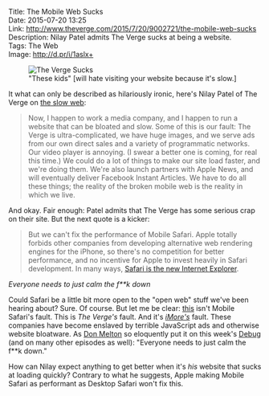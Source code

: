 Title: The Mobile Web Sucks  
Date: 2015-07-20 13:25  
Link: http://www.theverge.com/2015/7/20/9002721/the-mobile-web-sucks  
Description: Nilay Patel admits The Verge sucks at being a website.  
Tags: The Web  
Image: http://d.pr/i/1aslx+  

<figure>
	<img src="http://d.pr/i/1aslx+" alt="The Verge Sucks" title="The Verge Sucks">
	<figcaption>"These kids" [will hate visiting your website because it's slow.]</figcaption>
</figure>

It what can only be described as hilariously ironic, here's Nilay Patel of The Verge on [the slow web][theoveranalyzed]:

> Now, I happen to work a media company, and I happen to run a website that can be bloated and slow. Some of this is our fault: The Verge is ultra-complicated, we have huge images, and we serve ads from our own direct sales and a variety of programmatic networks. Our video player is annoying. (I swear a better one is coming, for real this time.) We could do a lot of things to make our site load faster, and we're doing them. We're also launch partners with Apple News, and will eventually deliver Facebook Instant Articles. We have to do all these things; the reality of the broken mobile web is the reality in which we live.

And okay. Fair enough: Patel admits that The Verge has some serious crap on their site. But the next quote is a kicker:

> But we can't fix the performance of Mobile Safari. Apple totally forbids other companies from developing alternative web rendering engines for the iPhone, so there's no competition for better performance, and no incentive for Apple to invest heavily in Safari development. In many ways, [Safari is the new Internet Explorer][nolanlawson].

<p><em class="takeHome">Everyone needs to just calm the f**k down</em></p>

Could Safari be a little bit more open to the "open web" stuff we've been hearing about? Sure. Of course. But let me be clear: [this][theoveranalyzed 2] isn't Mobile Safari's fault. This is *The Verge's* fault. And it's [*iMore's*][theoveranalyzed 3] fault. These companies have become enslaved by terrible JavaScript ads and otherwise website bloatware. As [Don Melton][dm] so eloquently put it on this week's [Debug][overcast] (and on many other episodes as well): "Everyone needs to just calm the f**k down."

How can Nilay expect anything to get better when it's *his* website that sucks at loading quickly? Contrary to what he suggests, Apple making Mobile Safari as performant as Desktop Safari won't fix this. 

[dm]: http://donmelton.com/ "Former Safari guy, Don Melton"
[nolanlawson]: http://nolanlawson.com/2015/06/30/safari-is-the-new-ie/ "Piece that inspired a bunch of internet hubbub"
[overcast]: https://overcast.fm/+I_IAnJ5Y "Debug podcast, episode 69: Melton & Ray on Safari, standards, and blockers"
[theoveranalyzed]: /2015/7/12/why-the-web-is-so-slow "My post about why the web is slow"
[theoveranalyzed 2]: /tags/Ditching%20Webfonts "Mini-series on my experiment in disabling webfonts"
[theoveranalyzed 3]: /2015/7/12/why-the-web-is-so-slow#imore "Section of my 'Why the Web is Slow' piece on iMore specifically"